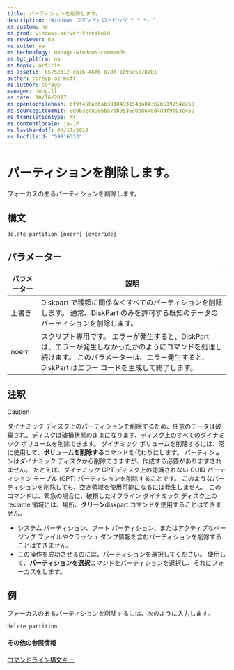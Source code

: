 ```yaml
---
title: パーティションを削除します。
description: 'Windows コマンド」のトピック * * *- '
ms.custom: na
ms.prod: windows-server-threshold
ms.reviewer: na
ms.suite: na
ms.technology: manage-windows-commands
ms.tgt_pltfrm: na
ms.topic: article
ms.assetid: 65752312-cb16-46f6-870f-1b95c507b101
author: coreyp-at-msft
ms.author: coreyp
manager: dongill
ms.date: 10/16/2017
ms.openlocfilehash: bf9f456ad6ab3010493154da843b2b519754e250
ms.sourcegitcommit: 0d0b32c8986ba7db9536e0b8648d4ddf9b03e452
ms.translationtype: MT
ms.contentlocale: ja-JP
ms.lasthandoff: 04/17/2019
ms.locfileid: "59816333"
---
```

# <a name="delete-partition"></a>パーティションを削除します。



フォーカスのあるパーティションを削除します。

## <a name="syntax"></a>構文

```
delete partition [noerr] [override]
```

## <a name="parameters"></a>パラメーター

|パラメーター|説明|
|---------|-----------|
|上書き|Diskpart で種類に関係なくすべてのパーティションを削除します。 通常、DiskPart のみを許可する既知のデータのパーティションを削除します。|
|noerr|スクリプト専用です。 エラーが発生すると、DiskPart は、エラーが発生しなかったかのようにコマンドを処理し続けます。 このパラメーターは、エラー発生すると、DiskPart はエラー コードを生成して終了します。|

## <a name="remarks"></a>注釈

> [!CAUTION]
> ダイナミック ディスク上のパーティションを削除するため、任意のデータは破棄され、ディスクは破損状態のままになります、ディスク上のすべてのダイナミック ボリュームを削除できます。 ダイナミック ボリュームを削除するには、常に使用して、**ボリュームを削除する**コマンドを代わりにします。 パーティションはダイナミック ディスクから削除できますが、作成する必要がありますされません。 たとえば、ダイナミック GPT ディスク上の認識されない GUID パーティション テーブル (GPT) パーティションを削除することです。 このようなパーティションを削除しても、空き領域を使用可能になるには発生しません。 このコマンドは、緊急の場合に、破損したオフライン ダイナミック ディスク上の reclame 領域には、場所、**クリーン**diskpart コマンドを使用することはできません。
-   システム パーティション、ブート パーティション、またはアクティブなページング ファイルやクラッシュ ダンプ情報を含むパーティションを削除することはできません。
-   この操作を成功させるのには、パーティションを選択してください。 使用して、**パーティションを選択**コマンドをパーティションを選択し、それにフォーカスをします。

## <a name="BKMK_examples"></a>例

フォーカスのあるパーティションを削除するには、次のように入力します。
```
delete partition
```

#### <a name="additional-references"></a>その他の参照情報

[コマンドライン構文キー](command-line-syntax-key.md)

